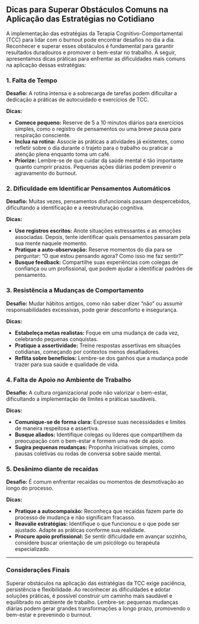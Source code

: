 
## Dicas para Superar Obstáculos Comuns na Aplicação das Estratégias no Cotidiano

A implementação das estratégias da Terapia Cognitivo-Comportamental (TCC) para lidar com o burnout pode encontrar desafios no dia a dia. Reconhecer e superar esses obstáculos é fundamental para garantir resultados duradouros e promover o bem-estar no trabalho. A seguir, apresentamos dicas práticas para enfrentar as dificuldades mais comuns na aplicação dessas estratégias:

### 1. **Falta de Tempo**

**Desafio:** A rotina intensa e a sobrecarga de tarefas podem dificultar a dedicação a práticas de autocuidado e exercícios de TCC.

**Dicas:**
- **Comece pequeno:** Reserve de 5 a 10 minutos diários para exercícios simples, como o registro de pensamentos ou uma breve pausa para respiração consciente.
- **Inclua na rotina:** Associe as práticas a atividades já existentes, como refletir sobre o dia durante o trajeto para o trabalho ou praticar a atenção plena enquanto toma um café.
- **Priorize:** Lembre-se de que cuidar da saúde mental é tão importante quanto cumprir prazos. Pequenas ações diárias podem prevenir o agravamento do burnout.

### 2. **Dificuldade em Identificar Pensamentos Automáticos**

**Desafio:** Muitas vezes, pensamentos disfuncionais passam despercebidos, dificultando a identificação e a reestruturação cognitiva.

**Dicas:**
- **Use registros escritos:** Anote situações estressantes e as emoções associadas. Depois, tente identificar quais pensamentos passaram pela sua mente naquele momento.
- **Pratique a auto-observação:** Reserve momentos do dia para se perguntar: “O que estou pensando agora? Como isso me faz sentir?”
- **Busque feedback:** Compartilhe suas experiências com colegas de confiança ou um profissional, que podem ajudar a identificar padrões de pensamento.

### 3. **Resistência a Mudanças de Comportamento**

**Desafio:** Mudar hábitos antigos, como não saber dizer “não” ou assumir responsabilidades excessivas, pode gerar desconforto e insegurança.

**Dicas:**
- **Estabeleça metas realistas:** Foque em uma mudança de cada vez, celebrando pequenas conquistas.
- **Pratique a assertividade:** Treine respostas assertivas em situações cotidianas, começando por contextos menos desafiadores.
- **Reflita sobre benefícios:** Lembre-se dos ganhos que a mudança pode trazer para sua saúde e qualidade de vida.

### 4. **Falta de Apoio no Ambiente de Trabalho**

**Desafio:** A cultura organizacional pode não valorizar o bem-estar, dificultando a implementação de limites e práticas saudáveis.

**Dicas:**
- **Comunique-se de forma clara:** Expresse suas necessidades e limites de maneira respeitosa e assertiva.
- **Busque aliados:** Identifique colegas ou líderes que compartilhem da preocupação com o bem-estar e formem uma rede de apoio.
- **Sugira pequenas mudanças:** Proponha iniciativas simples, como pausas coletivas ou rodas de conversa sobre saúde mental.

### 5. **Desânimo diante de recaídas**

**Desafio:** É comum enfrentar recaídas ou momentos de desmotivação ao longo do processo.

**Dicas:**
- **Pratique a autocompaixão:** Reconheça que recaídas fazem parte do processo de mudança e não significam fracasso.
- **Reavalie estratégias:** Identifique o que funcionou e o que pode ser ajustado. Adapte as práticas conforme sua realidade.
- **Procure apoio profissional:** Se sentir dificuldade em avançar sozinho, considere buscar orientação de um psicólogo ou terapeuta especializado.

---

### **Considerações Finais**

Superar obstáculos na aplicação das estratégias da TCC exige paciência, persistência e flexibilidade. Ao reconhecer as dificuldades e adotar soluções práticas, é possível construir um caminho mais saudável e equilibrado no ambiente de trabalho. Lembre-se: pequenas mudanças diárias podem gerar grandes transformações a longo prazo, promovendo o bem-estar e prevenindo o burnout.
```
